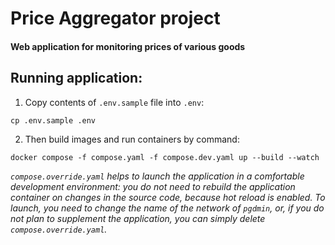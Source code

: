 # Price Aggregator project

#### Web application for monitoring prices of various goods

## Running application:

1. Copy contents of `.env.sample` file into `.env`:

```shell
cp .env.sample .env
```

2. Then build images and run containers by command:

```shell
docker compose -f compose.yaml -f compose.dev.yaml up --build --watch
```

*`compose.override.yaml` helps to launch the application in a comfortable development environment: you do not need to
rebuild the application container on changes in the source code, because hot reload is enabled. To launch, you need to
change the name of the network of `pgdmin`, or, if you do not plan to supplement the application, you can simply
delete `compose.override.yaml`.*